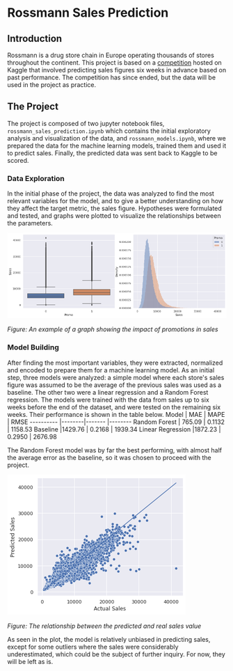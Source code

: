 # Rossmann Sales Prediction
## Introduction
Rossmann is a drug store chain in Europe operating thousands of stores throughout the continent. This project is based on a [competition](https://www.kaggle.com/competitions/rossmann-store-sales/overview) hosted on Kaggle that involved predicting sales figures six weeks in advance based on past performance. The competition has since ended, but the data will be used in the project as practice.
## The Project
The project is composed of two jupyter notebook files, `rossmann_sales_prediction.ipynb` which contains the initial exploratory analysis and visualization of the data, and `rossmann_models.ipynb`, where we prepared the data for the machine learning models, trained them and used it to predict sales. Finally, the predicted data was sent back to Kaggle to be scored.
### Data Exploration
In the initial phase of the project, the data was analyzed to find the most relevant variables for the model, and to give a better understanding on how they affect the target metric, the sales figure. Hypotheses were formulated and tested, and graphs were plotted to visualize the relationships between the parameters.

![Plotting the impact of promotions in sales](images/promo_sales_plot.png)

*Figure: An example of a graph showing the impact of promotions in sales*
### Model Building
After finding the most important variables, they were extracted, normalized and encoded to prepare them for a machine learning model. As an initial step, three models were analyzed: a simple model where each store's sales figure was assumed to be the average of the previous sales was used as a baseline. The other two were a linear regression and a Random Forest regression. The models were trained with the data from sales up to six weeks before the end of the dataset, and were tested on the remaining six weeks. Their performance is shown in the table below.
Model              | MAE    | MAPE   |  RMSE 
----------         |--------|------- |--------
Random Forest      | 765.09 | 0.1132 |  1158.53
Baseline 	         |1429.76 | 0.2168 |	1939.34
Linear Regression  |1872.23 | 0.2950 |  2676.98

The Random Forest model was by far the best performing, with almost half the average error as the baseline, so it was chosen to proceed with the project.

![Plotting the relationship between the predicted and real sales value](images/predicted_sales_scatter.png)

*Figure: The relationship between the predicted and real sales value*

As seen in the plot, the model is relatively unbiased in predicting sales, except for some outliers where the sales were considerably underestimated, which could be the subject of further inquiry. For now, they will be left as is.

